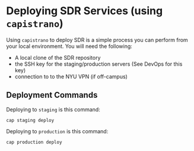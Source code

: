 # Deploying SDR Services (using `capistrano`)

Using `capistrano` to deploy SDR is a simple process you can perform from your local environment. 
You will need the following:

- A local clone of the SDR repository
- the SSH key for the staging/production servers (See DevOps for this key)
- connection to to the NYU VPN (if off-campus)


## Deployment Commands

Deploying to `staging` is this command:

`cap staging deploy`

Deploying to `production` is this command:

`cap production deploy`
